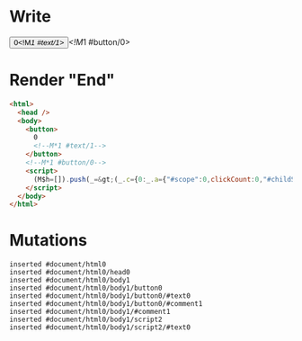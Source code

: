 # Write
  <button>0<!M*1 #text/1></button><!M*1 #button/0><script>(M$h=[]).push(_=>(_.c={0:_.a={"#scope":0,clickCount:0,"#childScope/0":_.b={"#scope":1}},1:_.b},_.b.onClick=_._["packages/translator-tags/src/__tests__/fixtures/basic-component-input-alias/template.marko_0/onClick"](_.a),_.c),[1,"packages/translator-tags/src/__tests__/fixtures/basic-component-input-alias/components/my-button.marko_0_onClick",])</script>


# Render "End"
```html
<html>
  <head />
  <body>
    <button>
      0
      <!--M*1 #text/1-->
    </button>
    <!--M*1 #button/0-->
    <script>
      (M$h=[]).push(_=&gt;(_.c={0:_.a={"#scope":0,clickCount:0,"#childScope/0":_.b={"#scope":1}},1:_.b},_.b.onClick=_._["packages/translator-tags/src/__tests__/fixtures/basic-component-input-alias/template.marko_0/onClick"](_.a),_.c),[1,"packages/translator-tags/src/__tests__/fixtures/basic-component-input-alias/components/my-button.marko_0_onClick",])
    </script>
  </body>
</html>
```

# Mutations
```
inserted #document/html0
inserted #document/html0/head0
inserted #document/html0/body1
inserted #document/html0/body1/button0
inserted #document/html0/body1/button0/#text0
inserted #document/html0/body1/button0/#comment1
inserted #document/html0/body1/#comment1
inserted #document/html0/body1/script2
inserted #document/html0/body1/script2/#text0
```